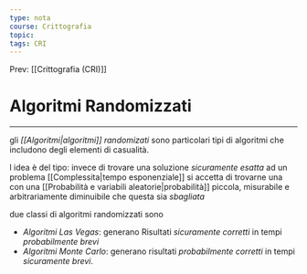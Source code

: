 ```yaml
---
type: nota
course: Crittografia
topic: 
tags: CRI
---
```


Prev: [[Crittografia (CRI)]]

# Algoritmi Randomizzati
---
gli _[[Algoritmi|algoritmi]] randomizati_ sono particolari tipi di algoritmi che includono degli elementi di casualità.

l idea è del tipo: 
invece di trovare una soluzione  _sicuramente esatta_ ad un problema [[Complessita|tempo esponenziale]] si accetta di trovarne una con una [[Probabilità e variabili aleatorie|probabilità]] piccola, misurabile e arbitrariamente diminuibile che questa sia _sbagliata_


due classi di algoritmi randomizzati sono
- _Algoritmi Las Vegas_: generano Risultati _sicuramente corretti_ in tempi _probabilmente brevi_ 
- _Algoritmi Monte Carlo_: generano risultati _probabilmente corretti_ in tempi _sicuramente brevi_.
